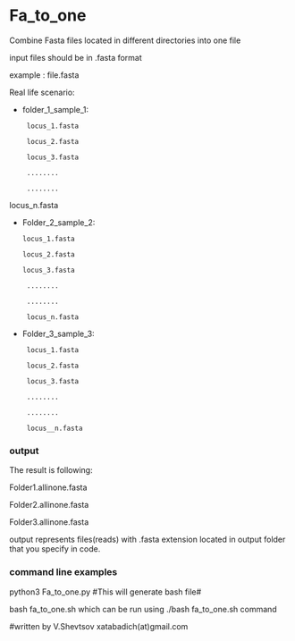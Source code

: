 # Fa_to_one
Combine Fasta files located in different directories into one file 

input files should be in .fasta format 

example : file.fasta	

Real life scenario:

* folder_1_sample_1: 

       locus_1.fasta

       locus_2.fasta

       locus_3.fasta

       ........

       ........

locus_n.fasta


* Folder_2_sample_2:

      locus_1.fasta

      locus_2.fasta

      locus_3.fasta

       ........

       ........

       locus_n.fasta

* Folder_3_sample_3: 

       locus_1.fasta

       locus_2.fasta

       locus_3.fasta

       ........

       ........

       locus__n.fasta

### output ### 
The result is following:

Folder1.allinone.fasta

Folder2.allinone.fasta

Folder3.allinone.fasta

output represents files(reads) with .fasta extension located in output folder that you specify in code.    

### command line examples ###

python3 Fa_to_one.py #This will generate bash file#

bash fa_to_one.sh which can be run using ./bash fa_to_one.sh command	

#written by V.Shevtsov xatabadich(at)gmail.com
